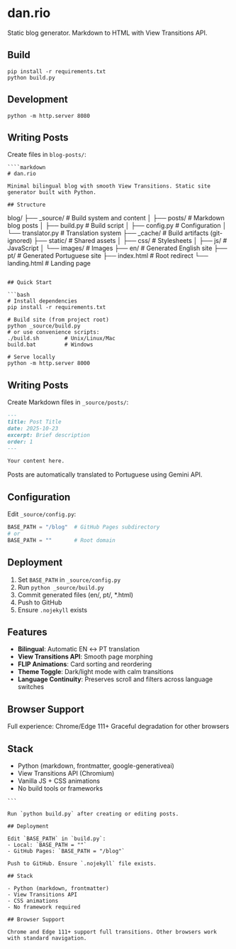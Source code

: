 ﻿# dan.rio

Static blog generator. Markdown to HTML with View Transitions API.

## Build

```
pip install -r requirements.txt
python build.py
```

## Development

```
python -m http.server 8080
```

## Writing Posts

Create files in `blog-posts/`:

```
````markdown
# dan.rio

Minimal bilingual blog with smooth View Transitions. Static site generator built with Python.

## Structure

```
blog/
├── _source/          # Build system and content
│   ├── posts/        # Markdown blog posts
│   ├── build.py      # Build script
│   ├── config.py     # Configuration
│   └── translator.py # Translation system
├── _cache/           # Build artifacts (git-ignored)
├── static/           # Shared assets
│   ├── css/          # Stylesheets
│   ├── js/           # JavaScript
│   └── images/       # Images
├── en/               # Generated English site
├── pt/               # Generated Portuguese site
├── index.html        # Root redirect
└── landing.html      # Landing page
```

## Quick Start

```bash
# Install dependencies
pip install -r requirements.txt

# Build site (from project root)
python _source/build.py
# or use convenience scripts:
./build.sh        # Unix/Linux/Mac
build.bat         # Windows

# Serve locally
python -m http.server 8000
```

## Writing Posts

Create Markdown files in `_source/posts/`:

```markdown
---
title: Post Title
date: 2025-10-23
excerpt: Brief description
order: 1
---

Your content here.
```

Posts are automatically translated to Portuguese using Gemini API.

## Configuration

Edit `_source/config.py`:

```python
BASE_PATH = "/blog"  # GitHub Pages subdirectory
# or
BASE_PATH = ""       # Root domain
```

## Deployment

1. Set `BASE_PATH` in `_source/config.py`
2. Run `python _source/build.py`
3. Commit generated files (en/, pt/, *.html)
4. Push to GitHub
5. Ensure `.nojekyll` exists

## Features

- **Bilingual**: Automatic EN ↔ PT translation
- **View Transitions API**: Smooth page morphing
- **FLIP Animations**: Card sorting and reordering
- **Theme Toggle**: Dark/light mode with calm transitions
- **Language Continuity**: Preserves scroll and filters across language switches

## Browser Support

Full experience: Chrome/Edge 111+
Graceful degradation for other browsers

## Stack

- Python (markdown, frontmatter, google-generativeai)
- View Transitions API (Chromium)
- Vanilla JS + CSS animations
- No build tools or frameworks
````
```

Run `python build.py` after creating or editing posts.

## Deployment

Edit `BASE_PATH` in `build.py`:
- Local: `BASE_PATH = ""`
- GitHub Pages: `BASE_PATH = "/blog"`

Push to GitHub. Ensure `.nojekyll` file exists.

## Stack

- Python (markdown, frontmatter)
- View Transitions API
- CSS animations
- No framework required

## Browser Support

Chrome and Edge 111+ support full transitions. Other browsers work with standard navigation.